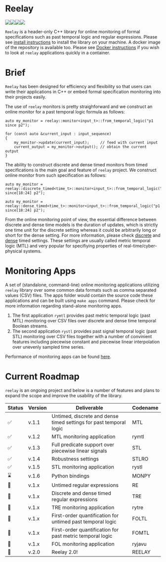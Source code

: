 # Reelay
![](https://github.com/doganulus/reelay/workflows/library/badge.svg)![](https://github.com/doganulus/reelay/workflows/apps/badge.svg)![](https://github.com/doganulus/reelay/workflows/python/badge.svg)![](https://github.com/doganulus/reelay/workflows/docs/badge.svg)


`Reelay` is a header-only C++ library for online monitoring of formal specifications such as past temporal logic and regular expressions. Please see [install instructions](https://github.com/doganulus/reelay/blob/master/INSTALL.md) to install the library on your machine. A docker image of the repository is available too. Please see [Docker instructions](https://github.com/doganulus/reelay/blob/master/docs/docker.md) if you wish to look at `reelay` applications quickly in a container.

# Brief
`Reelay` has been designed for efficiency and flexibility so that users can write their applications in C++ or embed formal specification monitoring into their projects easily. 

The use of `reelay` monitors is pretty straighforward and we construct an online monitor for a past temporal logic formula as follows: 

	auto my_monitor = reelay::monitor<input_t>::from_temporal_logic("p1 since p2");

	for (const auto &current_input : input_sequence)
	{
		my_monitor->update(current_input);     // feed with current input
		current_output = my_monitor->output(); // obtain the current output
	}

The ability to construct discrete and dense timed monitors from timed specifications is the main goal and feature of `reelay` project. We construct online monitor from such specification as follows:
     
    auto my_monitor = reelay::discrete_timed<time_t>::monitor<input_t>::from_temporal_logic("p1 since[18:24] p2");

    auto my_monitor = reelay::dense_timed<time_t>::monitor<input_t>::from_temporal_logic("p1 since[18:24] p2");

From the online monitoring point of view, the essential difference between discrete and dense time models is the duration of updates, which is strictly one time unit for the discrete setting whereas it could be arbitrarily long or short for the dense setting. For more information, please check [discrete]() and [dense]() timed settings. These settings are usually called metric temporal logic (MTL) and very popular for specifiying properties of real-time/cyber-physical systems.

# Monitoring Apps

A set of (standalone, command-line) online monitoring applications utilizing `reelay` library over some common data formats such as comma separated values (CSV) files. The apps folder would contain the source code these applications and can be built using `make apps` command. Please check for more information regarding stand-alone monitoring apps.

1. The first application `rymtl` provides past metric temporal logic (past MTL) monitoring over CSV files over discrete and dense time temporal Boolean streams.
2. The second application `rystl` provides past signal temporal logic (past STL) monitoring over CSV files together with a number of convinient features including piecewise constant and piecewise linear interpolation over unevenly sampled time series.

Performance of monitoring apps can be found [here](https://github.com/doganulus/reelay/blob/master/docs/performance.md).

# Current Roadmap

`reelay` is an ongoing project and below is a number of features and plans to expand the scope and improve the usability of the library.

| Status | Version | Deliverable | Codename |
|-|---------|-------------|----------|
|✅| v.1.1 | Untimed, discrete and dense timed settings for past temporal logic | MTL
|✅| v.1.2 | MTL monitoring application | rymtl
|✅| v.1.3 | Full predicate support over piecewise linear signals | STL
|✅| v.1.4 | Robustness settings | STLRO
|✅| v.1.5 | STL monitoring application | rystl
|⌛| v.1.6 | Python bindings | MONPY
|🤞| v.1.x | Untimed regular expressions | RE
|🤞| v.1.x | Discrete and dense timed regular expressions | TRE
|🤞| v.1.x | TRE monitoring application | rytre
|🤞| v.1.x | First-order quantification for untimed past temporal logic | FOLTL
|🤞| v.1.x | First-order quantification for past metric temporal logic | FOMTL
|🤞| v.1.x | FOL monitoring application | ryjavu |
|🤞| v.2.0 | Reelay 2.0! | REELAY